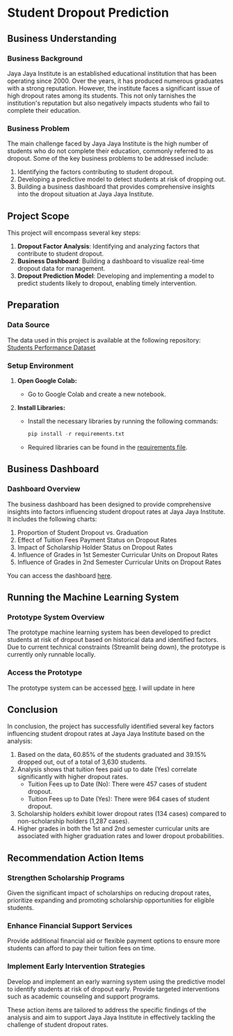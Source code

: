 # Student Dropout Prediction

## Business Understanding

### Business Background
Jaya Jaya Institute is an established educational institution that has been operating since 2000. Over the years, it has produced numerous graduates with a strong reputation. However, the institute faces a significant issue of high dropout rates among its students. This not only tarnishes the institution's reputation but also negatively impacts students who fail to complete their education.

### Business Problem
The main challenge faced by Jaya Jaya Institute is the high number of students who do not complete their education, commonly referred to as dropout. Some of the key business problems to be addressed include:
1. Identifying the factors contributing to student dropout.
2. Developing a predictive model to detect students at risk of dropping out.
3. Building a business dashboard that provides comprehensive insights into the dropout situation at Jaya Jaya Institute.

## Project Scope
This project will encompass several key steps:
1. **Dropout Factor Analysis**: Identifying and analyzing factors that contribute to student dropout.
2. **Business Dashboard**: Building a dashboard to visualize real-time dropout data for management.
3. **Dropout Prediction Model**: Developing and implementing a model to predict students likely to dropout, enabling timely intervention.

## Preparation

### Data Source
The data used in this project is available at the following repository: [Students Performance Dataset](https://github.com/dicodingacademy/dicoding_dataset/blob/main/students_performance/README.md)

### Setup Environment

1. **Open Google Colab:** 
   - Go to Google Colab and create a new notebook.
   
2. **Install Libraries:**
   - Install the necessary libraries by running the following commands:
     ```python
     pip install -r requirements.txt
     ```
   - Required libraries can be found in the [requirements file](https://github.com/dimsdika12/Student-Dropout-Prediction/blob/main/requirements.txt).

## Business Dashboard

### Dashboard Overview
The business dashboard has been designed to provide comprehensive insights into factors influencing student dropout rates at Jaya Jaya Institute. It includes the following charts:
1. Proportion of Student Dropout vs. Graduation
2. Effect of Tuition Fees Payment Status on Dropout Rates
3. Impact of Scholarship Holder Status on Dropout Rates
4. Influence of Grades in 1st Semester Curricular Units on Dropout Rates
5. Influence of Grades in 2nd Semester Curricular Units on Dropout Rates

You can access the dashboard [here](https://lookerstudio.google.com/reporting/fb8428f9-eb26-485f-88fb-0bb43ef8a5a7).

## Running the Machine Learning System

### Prototype System Overview
The prototype machine learning system has been developed to predict students at risk of dropout based on historical data and identified factors. Due to current technical constraints (Streamlit being down), the prototype is currently only runnable locally.

### Access the Prototype
The prototype system can be accessed [here](https://your-prototype-link). I will update in here

## Conclusion

In conclusion, the project has successfully identified several key factors influencing student dropout rates at Jaya Jaya Institute based on the analysis:
1. Based on the data, 60.85% of the students graduated and 39.15% dropped out, out of a total of 3,630 students.
2. Analysis shows that tuition fees paid up to date (Yes) correlate significantly with higher dropout rates.
   - Tuition Fees up to Date (No): There were 457 cases of student dropout.
   - Tuition Fees up to Date (Yes): There were 964 cases of student dropout.
4. Scholarship holders exhibit lower dropout rates (134 cases) compared to non-scholarship holders (1,287 cases).
5. Higher grades in both the 1st and 2nd semester curricular units are associated with higher graduation rates and lower dropout probabilities.

## Recommendation Action Items

### Strengthen Scholarship Programs
Given the significant impact of scholarships on reducing dropout rates, prioritize expanding and promoting scholarship opportunities for eligible students.

### Enhance Financial Support Services
Provide additional financial aid or flexible payment options to ensure more students can afford to pay their tuition fees on time.

### Implement Early Intervention Strategies
Develop and implement an early warning system using the predictive model to identify students at risk of dropout early. Provide targeted interventions such as academic counseling and support programs.

These action items are tailored to address the specific findings of the analysis and aim to support Jaya Jaya Institute in effectively tackling the challenge of student dropout rates.

  
